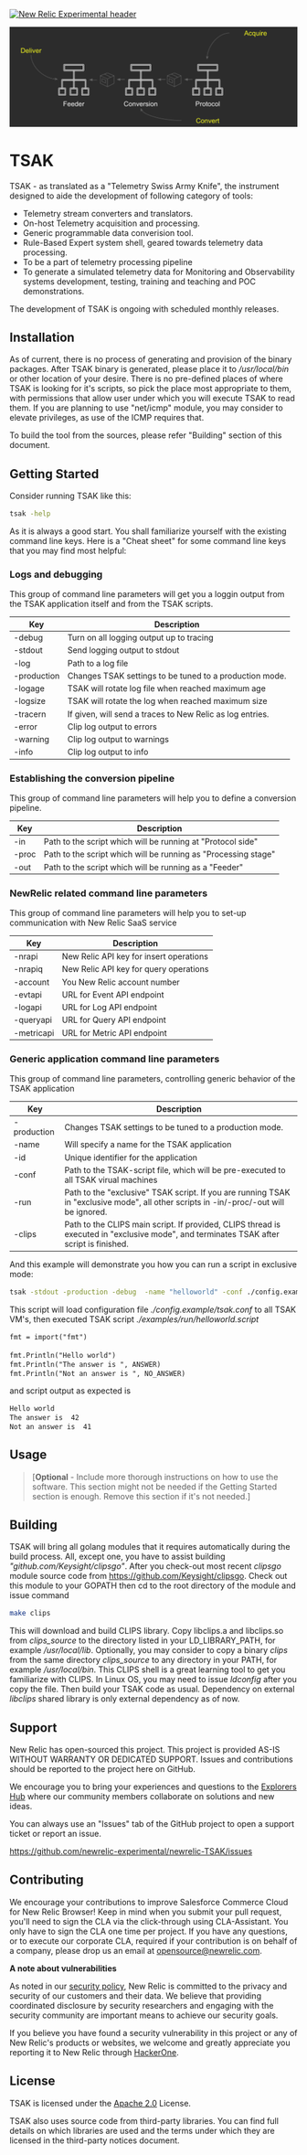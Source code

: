 [![New Relic Experimental header](https://github.com/newrelic/opensource-website/raw/master/src/images/categories/Experimental.png)](https://opensource.newrelic.com/oss-category/#new-relic-experimental)


![TSAK architecture](https://github.com/newrelic-experimental/newrelic-TSAK/blob/main/documentation/images/architecture.png)


# TSAK

TSAK - as translated as a "Telemetry Swiss Army Knife", the instrument designed to aide the development of following category of tools:
* Telemetry stream converters and translators.
* On-host Telemetry acquisition and processing.
* Generic programmable data converision tool.
* Rule-Based Expert system shell, geared towards telemetry data processing.
* To be a part of telemetry processing pipeline
* To generate a simulated telemetry data for Monitoring and Observability systems development, testing, training and teaching and POC demonstrations.

The development of TSAK is ongoing with scheduled monthly releases.

## Installation

As of current, there is no process of generating and provision of the binary packages. After TSAK binary is generated, please place it to */usr/local/bin* or other location of your desire. There is no pre-defined places of where TSAK is looking for it's scripts, so pick the place most appropriate to them, with permissions that allow user under which you will execute TSAK to read them. If you are planning to use "net/icmp" module, you may consider to elevate privileges, as use of the ICMP requires that.

To build the tool from the sources, please refer "Building" section of this document.


## Getting Started

Consider running TSAK like this:
```bash
tsak -help
```
As it is always a good start. You shall familiarize yourself with the existing command line keys. Here is a "Cheat sheet" for some command line keys that you may find most helpful:

### Logs and debugging

This group of command line parameters will get you a loggin output from the TSAK application itself and from the TSAK scripts.

Key | Description
----|------------
-debug | Turn on all logging output up to tracing
-stdout | Send logging output to stdout
-log | Path to a log file
-production | Changes TSAK settings to be tuned to a production mode.
-logage | TSAK will rotate log file when reached maximum age
-logsize | TSAK will rotate the log when reached maximum size
-tracern | If given, will send a traces to New Relic as log entries.
-error | Clip log output to errors
-warning | Clip log output to warnings
-info | Clip log output to info


### Establishing the conversion pipeline

This group of command line parameters will help you to define a conversion pipeline.

Key | Description
----|------------
-in | Path to the script which will be running at "Protocol side"
-proc | Path to the script which will be running as "Processing stage"
-out | Path to the script which will be running as a "Feeder"

### NewRelic related command line parameters

This group of command line parameters will help you to set-up communication with New Relic SaaS service

Key | Description
----|------------
-nrapi | New Relic API key for insert operations
-nrapiq | New Relic API key for query operations
-account | You New Relic account number
-evtapi | URL for Event API endpoint
-logapi | URL for Log API endpoint
-queryapi | URL for Query API endpoint
-metricapi | URL for Metric API endpoint

### Generic application command line parameters

This group of command line parameters, controlling generic behavior of the TSAK application

Key | Description
----|------------
-production | Changes TSAK settings to be tuned to a production mode.
-name | Will specify a name for the TSAK application
-id | Unique identifier for the application
-conf | Path to the TSAK-script file, which will be pre-executed to all TSAK virual machines
-run | Path to the "exclusive" TSAK script. If you are running TSAK in "exclusive mode", all other scripts in -in/-proc/-out will be ignored.
-clips | Path to the CLIPS main script. If provided, CLIPS thread is executed in "exclusive mode", and terminates TSAK after script is finished.

And this example will demonstrate you how you can run a script in exclusive mode:
```bash
tsak -stdout -production -debug  -name "helloworld" -conf ./config.example/tsak.conf -run ./examples/run/helloworld.script
```
This script will load configuration file *./config.example/tsak.conf* to all TSAK VM's, then executed TSAK script *./examples/run/helloworld.script*

```golang
fmt = import("fmt")

fmt.Println("Hello world")
fmt.Println("The answer is ", ANSWER)
fmt.Println("Not an answer is ", NO_ANSWER)
```
and script output as expected is
```
Hello world
The answer is  42
Not an answer is  41
```

## Usage

>[**Optional** - Include more thorough instructions on how to use the software. This section might not be needed if the Getting Started section is enough. Remove this section if it's not needed.]

## Building

TSAK will bring all golang modules that it requires automatically during the build process. All, except one, you have to assist building *"github.com/Keysight/clipsgo"*. After you check-out most recent *clipsgo* module source code from https://github.com/Keysight/clipsgo. Check out this module to your GOPATH then cd to the root directory of the module and issue command
```bash
make clips
```
This will download and build CLIPS library. Copy libclips.a and libclips.so from *clips_source* to the directory listed in your LD_LIBRARY_PATH, for example */usr/local/lib*. Optionally, you may consider to copy a binary *clips* from the same directory *clips_source* to any directory in your PATH, for example */usr/local/bin*. This CLIPS shell is a great learning tool to get you familiarize with CLIPS. In Linux OS, you may need to issue *ldconfig* after you copy the file. Then build your TSAK code as usual. Dependency on external *libclips* shared library is only external dependency as of now.


## Support

New Relic has open-sourced this project. This project is provided AS-IS WITHOUT WARRANTY OR DEDICATED SUPPORT. Issues and contributions should be reported to the project here on GitHub.

We encourage you to bring your experiences and questions to the [Explorers Hub](https://discuss.newrelic.com) where our community members collaborate on solutions and new ideas.

You can always use an "Issues" tab of the GitHub project to open a support ticket or report an issue.

https://github.com/newrelic-experimental/newrelic-TSAK/issues

## Contributing

We encourage your contributions to improve Salesforce Commerce Cloud for New Relic Browser! Keep in mind when you submit your pull request, you'll need to sign the CLA via the click-through using CLA-Assistant. You only have to sign the CLA one time per project. If you have any questions, or to execute our corporate CLA, required if your contribution is on behalf of a company, please drop us an email at opensource@newrelic.com.

**A note about vulnerabilities**

As noted in our [security policy](../../security/policy), New Relic is committed to the privacy and security of our customers and their data. We believe that providing coordinated disclosure by security researchers and engaging with the security community are important means to achieve our security goals.

If you believe you have found a security vulnerability in this project or any of New Relic's products or websites, we welcome and greatly appreciate you reporting it to New Relic through [HackerOne](https://hackerone.com/newrelic).

## License

TSAK is licensed under the [Apache 2.0](http://apache.org/licenses/LICENSE-2.0.txt) License.

TSAK also uses source code from third-party libraries. You can find full details on which libraries are used and the terms under which they are licensed in the third-party notices document.
